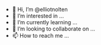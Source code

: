 - 👋 Hi, I’m @elliotnolten
- 👀 I’m interested in ...
- 🌱 I’m currently learning ...
- 💞️ I’m looking to collaborate on ...
- 📫 How to reach me ...

<!---
elliotnolten/elliotnolten is a ✨ special ✨ repository because its `README.md` (this file) appears on your GitHub profile.
You can click the Preview link to take a look at your changes.
--->
